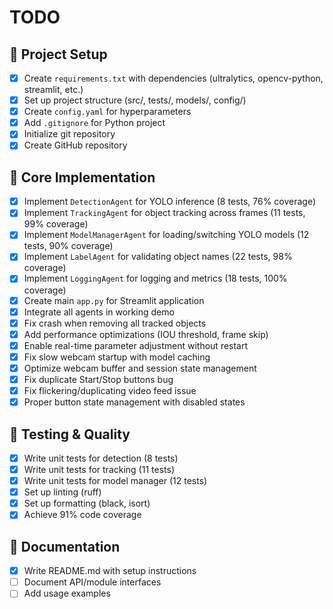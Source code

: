 # TODO

## 🚀 Project Setup
- [x] Create `requirements.txt` with dependencies (ultralytics, opencv-python, streamlit, etc.)
- [x] Set up project structure (src/, tests/, models/, config/)
- [x] Create `config.yaml` for hyperparameters
- [x] Add `.gitignore` for Python project
- [x] Initialize git repository
- [x] Create GitHub repository

## 🔧 Core Implementation
- [x] Implement `DetectionAgent` for YOLO inference (8 tests, 76% coverage)
- [x] Implement `TrackingAgent` for object tracking across frames (11 tests, 99% coverage)
- [x] Implement `ModelManagerAgent` for loading/switching YOLO models (12 tests, 90% coverage)
- [x] Implement `LabelAgent` for validating object names (22 tests, 98% coverage)
- [x] Implement `LoggingAgent` for logging and metrics (18 tests, 100% coverage)
- [x] Create main `app.py` for Streamlit application
- [x] Integrate all agents in working demo
- [x] Fix crash when removing all tracked objects
- [x] Add performance optimizations (IOU threshold, frame skip)
- [x] Enable real-time parameter adjustment without restart
- [x] Fix slow webcam startup with model caching
- [x] Optimize webcam buffer and session state management
- [x] Fix duplicate Start/Stop buttons bug
- [x] Fix flickering/duplicating video feed issue
- [x] Proper button state management with disabled states

## 🧪 Testing & Quality
- [x] Write unit tests for detection (8 tests)
- [x] Write unit tests for tracking (11 tests)
- [x] Write unit tests for model manager (12 tests)
- [x] Set up linting (ruff)
- [x] Set up formatting (black, isort)
- [x] Achieve 91% code coverage

## 📝 Documentation
- [x] Write README.md with setup instructions
- [ ] Document API/module interfaces
- [ ] Add usage examples
